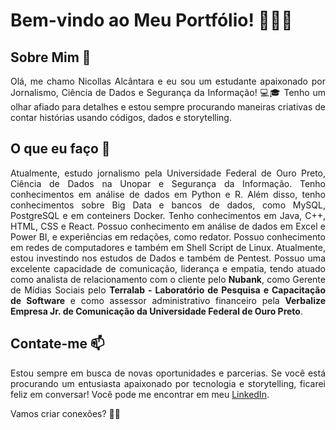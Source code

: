 <!DOCTYPE html>
<html lang="en">

<head>
    <meta charset="UTF-8">
    <meta name="viewport" content="width=device-width, initial-scale=1.0">
</head>

<body>
    <div class="container" style="text-align: justify;">
        <h1>Bem-vindo ao Meu Portfólio! 👩‍💻📰</h1>
        <h2>Sobre Mim 🌟</h2>
        <p> Olá, me chamo Nicollas Alcântara e eu sou um estudante apaixonado por Jornalismo, Ciência de Dados e Segurança da Informação! 💻🎓 Tenho um olhar afiado para detalhes e
            estou sempre procurando maneiras criativas de contar histórias usando códigos, dados e storytelling.</p>
        <h2>O que eu faço 🚀</h2>
        <p>Atualmente, estudo jornalismo pela Universidade Federal de Ouro Preto, Ciência de Dados na Unopar e Segurança da Informação. Tenho conhecimentos em análise de dados em Python e R. Além disso, tenho conhecimentos sobre Big Data e bancos de dados, como MySQL, PostgreSQL e em conteiners Docker. Tenho conhecimentos em Java, C++, HTML, CSS e React. Possuo conhecimento em análise de dados em Excel e Power BI, e experiências em redações, como redator. Possuo conhecimento em redes de computadores e também em Shell Script de Linux. Atualmente, estou investindo nos estudos de Dados e também de Pentest. Possuo uma excelente capacidade de comunicação, liderança e empatia, tendo atuado como analista de relacionamento com o cliente pelo <b>Nubank</b>, como Gerente de Mídias Sociais pelo <b>Terralab - Laboratório de Pesquisa e Capacitação de Software</b> e como assessor administrativo financeiro pela <b>Verbalize Empresa Jr. de Comunicação da Universidade Federal de Ouro Preto</b>.  </p>
        <h2>Contate-me 📫</h2>
        <p>Estou sempre em busca de novas oportunidades e parcerias. Se você está procurando um entusiasta
            apaixonado por tecnologia e storytelling, ficarei feliz em conversar! Você pode me encontrar em meu <a
                href="https://www.linkedin.com/in/nicollas-alc%C3%A2ntara-8650b5132/">LinkedIn</a>.</p>
        <p>Vamos criar conexões? 🌟✨</p>
    </div>
</body>

</html>
